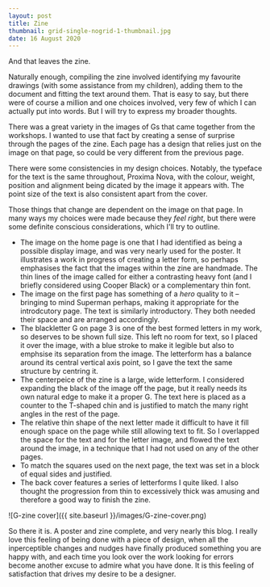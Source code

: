 ```yaml
---
layout: post
title: Zine
thumbnail: grid-single-nogrid-1-thumbnail.jpg
date: 16 August 2020
---
```


And that leaves the zine.

Naturally enough, compiling the zine involved identifying my favourite drawings (with some assistance from my children), adding them to the document and fitting the text around them. That is easy to say, but there were of course a million and one choices involved, very few of which I can actually put into words. But I will try to express my broader thoughts.

There was a great variety in the images of Gs that came together from the workshops. I wanted to use that fact by creating a sense of surprise through the pages of the zine. Each page has a design that relies just on the image on that page, so could be very different from the previous page.

There were some consistencies in my design choices. Notably, the typeface for the text is the same throughout, Proxima Nova, with the colour, weight, position and alignment being dicated by the image it appears with. The point size of the text is also consistent apart from the cover.

Those things that change are dependent on the image on that page. In many ways my choices were made because they *feel right*, but there were some definite conscious considerations, which I'll try to outline.

* The image on the home page is one that I had identified as being a possible display image, and was very nearly used for the poster. It illustrates a work in progress of creating a letter form, so perhaps emphasises the fact that the images within the zine are handmade. The thin lines of the image called for either a contrasting heavy font (and I briefly considered using Cooper Black) or a complementary thin font.
* The image on the first page has something of a *hero* quality to it – bringing to mind Superman perhaps, making it appropriate for the introdcutory page. The text is similarly introductory. They both needed their space and are arranged accordingly.
* The blackletter G on page 3 is one of the best formed letters in my work, so deserves to be shown full size. This left no room for text, so I placed it over the image, with a blue stroke to make it legible but also to emphsise its separation from the image. The letterform has a balance around its central vertical axis point, so I gave the text the same structure by centring it.
* The centerpeice of the zine is a large, wide letterform. I considered expanding the black of the image off the page, but it really needs its own natural edge to make it a proper G. The text here is placed as a counter to the T-shaped chin and is justified to match the many right angles in the rest of the page.
* The relative thin shape of the next letter made it difficult to have it fill enough space on the page while still allowing text to fit. So I overlapped the space for the text and for the letter image, and flowed the text around the image, in a technique that I had not used on any of the other pages.
* To match the squares used on the next page, the text was set in a block of equal sides and justified.
* The back cover features a series of letterforms I quite liked. I also thought the progression from thin to excessively thick was amusing and therefore a good way to finish the zine.

![G-zine cover]({{ site.baseurl }}/images/G-zine-cover.png)

So there it is. A poster and zine complete, and very nearly this blog. I really love this feeling of being done with a piece of design, when all the inperceptible changes and nudges have finally produced something you are happy with, and each time you look over the work looking for errors become another excuse to admire what you have done. It is this feeling of satisfaction that drives my desire to be a designer.

